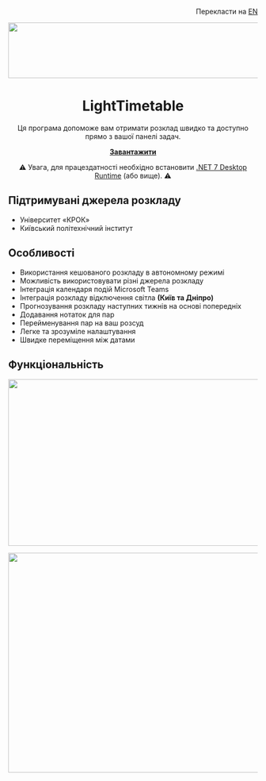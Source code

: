 <p align="right">Перекласти на <a href="https://github.com/vladysl4v/LightTimetable/blob/master/README.md">EN</a></p>
<p align="center">
  <img width="527" height="112" src="https://user-images.githubusercontent.com/106306927/224047830-130024f0-92c7-42dd-bb77-a4711f3be0b6.png">
</p>
<h1 align="center">LightTimetable</h1>

<p align="center">Ця програма допоможе вам отримати розклад швидко та доступно прямо з вашої панелі задач.</p>

<p align="center"><a href="https://github.com/vladysl4v/LightTimetable/releases"><strong>Завантажити</strong></a></p>
<p align="center">
<g-emoji ios-version="6.0" fallback-src="https://assets-cdn.github.com/images/icons/emoji/unicode/26a0.png" alias="warning">⚠️</g-emoji> 
  Увага, для працездатності необхідно встановити <a href="https://dotnet.microsoft.com/en-us/download/dotnet/7.0/runtime">.NET 7 Desktop Runtime</a> (або вище). 
 <g-emoji ios-version="6.0" fallback-src="https://assets-cdn.github.com/images/icons/emoji/unicode/26a0.png" alias="warning">⚠️</g-emoji>
</p>

<h2 align="left">Підтримувані джерела розкладу</h1>

* Університет «КРОК»
* Київський політехнічний інститут

<h2 align="left">Особливості</h1>

* Використання кешованого розкладу в автономному режимі
* Можливість використовувати різні джерела розкладу
* Інтеграція календаря подій Microsoft Teams
* Інтеграція розкладу відключення світла <strong>(Київ та Дніпро)</strong>
* Прогнозування розкладу наступних тижнів на основі попередніх
* Додавання нотаток для пар
* Перейменування пар на ваш розсуд
* Легке та зрозуміле налаштування
* Швидке переміщення між датами

<h2 align="left">Функціональність</h1>

<p align="center">
  <img width="586" height="336" src="https://user-images.githubusercontent.com/106306927/224055748-96cd49c9-77e5-4521-835c-3fd2700fd42b.gif">
</p>
<p align="center">
  <img width="786" height="443" src="https://github.com/vladysl4v/LightTimetable/assets/106306927/b4ae3537-3191-4681-8791-fa1b0458a31d">
</p>
